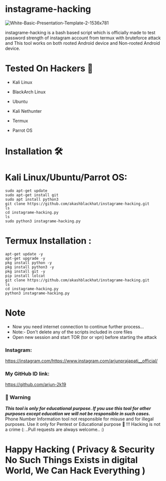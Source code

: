 #                         instagrame-hacking
![White-Basic-Presentation-Template-2-1536x781](https://user-images.githubusercontent.com/88341460/230964227-15b94298-64db-4e24-b775-0b78b854398b.png)

instagrame-hacking is a bash based script which is officially made to test password strength of instagram account from termux with bruteforce attack and This tool works on both rooted Android device and Non-rooted Android device.
# Tested On Hackers 🏴
* Kali Linux

* BlackArch Linux

* Ubuntu

* Kali Nethunter

* Termux

* Parrot OS
# Installation 🛠️
# Kali Linux/Ubuntu/Parrot OS:
    sudo apt-get update
    sudo apt-get install git
    sudo apt install python3
    git clone https://github.com/akashblackhat/instagrame-hacking.git
    ls
    cd instagrame-hacking.py
    ls
    sudo python3 instagrame-hacking.py
# Termux Installation :
    apt-get update -y
    apt-get upgrade -y
    pkg install python -y 
    pkg install python3 -y
    pkg install git -y
    pip install lolcat
    git clone https://github.com/akashblackhat/instagrame-hacking.git
    ls
    cd instagrame-hacking.py
    python3 instagrame-hacking.py
 # Note
* Now you need internet connection to continue further process...
* Note:- Don't delete any of the scripts included in core files
* Open new session and start TOR (tor or vpn) before starting the attack


### Instagram:

https://instagram.com/https://www.instagram.com/arjunprajapati__official/

### My GitHub ID link:
https://github.com/arjun-2k19

### 📢 Warning
***This tool is only for educational purpose. If you use this tool for other purposes except education we will not be responsible in such cases.***
Phone Number Information tool not responsible for misuse and for illegal purposes.
Use it only for Pentest or Educational purpose 🏴 !!!
Hacking is not a crime (: ..Pull requests are always welcome.. :)
# Happy Hacking ( Privacy & Security No Such Things Exists in digital World, We Can Hack Everything )
    
